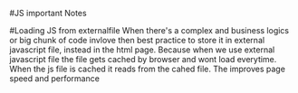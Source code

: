 #JS important Notes

#Loading JS from externalfile 
When there's a complex and business logics or big chunk of code invlove then best practice to store it in external javascript file, instead in the html page. Because when we use external javascript file the file gets cached by browser and wont load everytime.
When the js file is cached it reads from the cahed file. The improves page speed and performance
